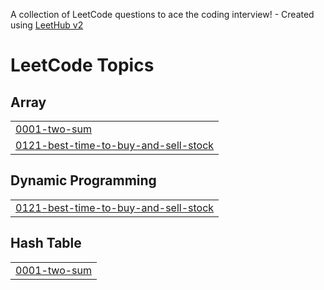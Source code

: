 A collection of LeetCode questions to ace the coding interview! - Created using [LeetHub v2](https://github.com/arunbhardwaj/LeetHub-2.0)
<!---LeetCode Topics Start-->
# LeetCode Topics
## Array
|  |
| ------- |
| [0001-two-sum](https://github.com/prince3585/Leetcode_problem/tree/master/0001-two-sum) |
| [0121-best-time-to-buy-and-sell-stock](https://github.com/prince3585/Leetcode_problem/tree/master/0121-best-time-to-buy-and-sell-stock) |
## Dynamic Programming
|  |
| ------- |
| [0121-best-time-to-buy-and-sell-stock](https://github.com/prince3585/Leetcode_problem/tree/master/0121-best-time-to-buy-and-sell-stock) |
## Hash Table
|  |
| ------- |
| [0001-two-sum](https://github.com/prince3585/Leetcode_problem/tree/master/0001-two-sum) |
<!---LeetCode Topics End-->
